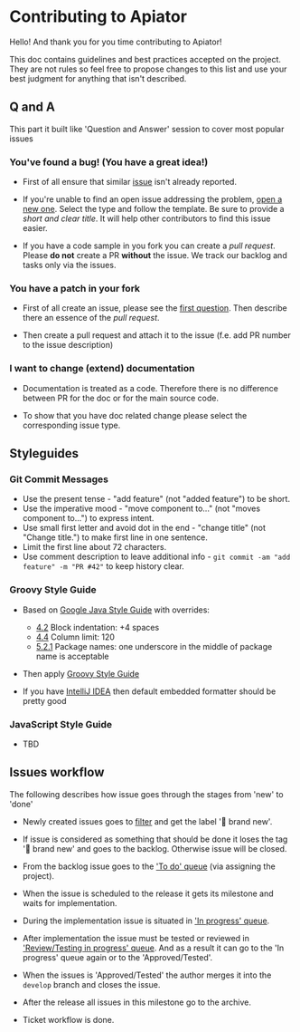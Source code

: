# Contributing to Apiator

Hello! And thank you for you time contributing to Apiator!

This doc contains guidelines and best practices accepted on the project.
They are not rules so feel free to propose changes to this list and use your best judgment for anything that isn't described.

## Q and A

This part it built like 'Question and Answer' session to cover most popular issues

### **You've found a bug! (You have a great idea!)**

* First of all ensure that similar [issue](https://github.com/ainrif/apiator/issues) isn't already reported.

* If you're unable to find an open issue addressing the problem, [open a new one](https://github.com/ainrif/apiator/issues/new/choose).
  Select the type and follow the template.
  Be sure to provide a _short and clear title_.
  It will help other contributors to find this issue easier.

* If you have a code sample in you fork you can create a _pull request_.
  Please **do not** create a PR **without** the issue.
  We track our backlog and tasks only via the issues.

### **You have a patch in your fork**

* First of all create an issue, please see the [first question](https://github.com/ainrif/apiator/blob/feature/update_readme/CONTRIBUTING.md#youve-found-a-bug-you-have-great-idea).
  Then describe there an essence of the _pull request_.

* Then create a pull request and attach it to the issue (f.e. add PR number to the issue description)

### **I want to change (extend) documentation**

* Documentation is treated as a code.
  Therefore there is no difference between PR for the doc or for the main source code.

* To show that you have doc related change please select the corresponding issue type.

## Styleguides

### **Git Commit Messages**

* Use the present tense - "add feature" (not "added feature") to be short.
* Use the imperative mood - "move component to..." (not "moves component to...") to express intent.
* Use small first letter and avoid dot in the end - "change title" (not "Change title.") to make first line in one sentence.
* Limit the first line about 72 characters.
* Use comment description to leave additional info - `git commit -am "add feature" -m "PR #42"` to keep history clear.

### **Groovy Style Guide**

* Based on [Google Java Style Guide](https://google.github.io/styleguide/javaguide.html#s4.2-block-indentation) with overrides:
    * [4.2](https://google.github.io/styleguide/javaguide.html#s4.2-block-indentation) Block indentation: +4 spaces
    * [4.4](https://google.github.io/styleguide/javaguide.html#s4.4-column-limit) Column limit: 120
    * [5.2.1](https://google.github.io/styleguide/javaguide.html#s5.2.1-package-names) Package names: one underscore in the middle of package name is acceptable

* Then apply [Groovy Style Guide](http://docs.groovy-lang.org/docs/next/html/documentation/style-guide.html)

* If you have [IntelliJ IDEA](https://www.jetbrains.com/idea/) then default embedded formatter should be pretty good

### **JavaScript Style Guide**

* TBD

## Issues workflow

The following describes how issue goes through the stages from 'new' to 'done'

* Newly created issues goes to [filter](https://github.com/ainrif/apiator/issues?utf8=%E2%9C%93&q=is%3Aissue+is%3Aopen+no%3Aproject)
    and get the label '&#x1F4DC; brand new'.

* If issue is considered as something that should be done it loses the tag '&#x1F4DC; brand new' and goes to the backlog.
  Otherwise issue will be closed.

* From the backlog issue goes to the ['To do' queue](https://github.com/ainrif/apiator/projects/1) (via assigning the project).

* When the issue is scheduled to the release it gets its milestone and waits for implementation.

* During the implementation issue is situated in ['In progress' queue](https://github.com/ainrif/apiator/projects/1).

* After implementation the issue must be tested or reviewed in ['Review/Testing in progress' queue](https://github.com/ainrif/apiator/projects/).
  And as a result it can go to the 'In progress' queue again or to the 'Approved/Tested'.

* When the issues is 'Approved/Tested' the author merges it into the `develop` branch and closes the issue.

* After the release all issues in this milestone go to the archive.

* Ticket workflow is done.
